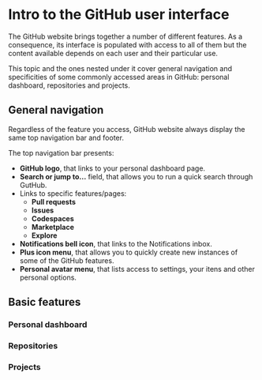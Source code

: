 # Intro to the GitHub user interface

The GitHub website brings together a number of different features. As a consequence, its interface is populated with access to all of them but the content available depends on each user and their particular use.

This topic and the ones nested under it cover general navigation and specificities of some commonly accessed areas in GitHub: personal dashboard, repositories and projects.

## General navigation

<!--
- Top Navigation Bar
- Footer
-->

Regardless of the feature you access, GitHub website always display the same top navigation bar and footer.

The top navigation bar presents:

- **GitHub logo**, that links to your personal dashboard page.
- **Search or jump to...** field, that allows you to run a quick search through GutHub.
- Links to specific features/pages:
  - **Pull requests**
  - **Issues**
  - **Codespaces**
  - **Marketplace**
  - **Explore**
- **Notifications bell icon**, that links to the Notifications inbox.
- **Plus icon menu**, that allows you to quickly create new instances of some of the GitHub features.
- **Personal avatar menu**, that lists access to settings, your itens and other personal options.

## Basic features

### Personal dashboard

### Repositories

### Projects
